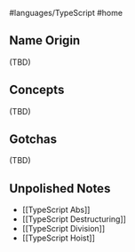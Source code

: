 #languages/TypeScript #home 
## Name Origin
(TBD)
## Concepts
(TBD)
## Gotchas
(TBD)
## Unpolished Notes
* [[TypeScript Abs]]
* [[TypeScript Destructuring]]
* [[TypeScript Division]]
* [[TypeScript Hoist]]